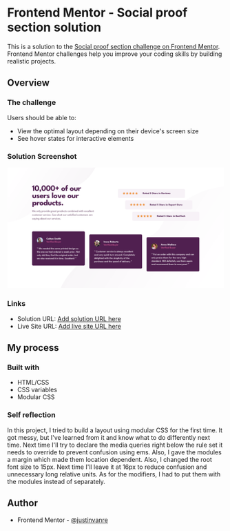 # Frontend Mentor - Social proof section solution

This is a solution to the [Social proof section challenge on Frontend Mentor](https://www.frontendmentor.io/challenges/social-proof-section-6e0qTv_bA). Frontend Mentor challenges help you improve your coding skills by building realistic projects. 

## Overview

### The challenge

Users should be able to:

- View the optimal layout depending on their device's screen size
- See hover states for interactive elements

### Solution Screenshot

![](./images/solution.png)


### Links

- Solution URL: [Add solution URL here](https://your-solution-url.com)
- Live Site URL: [Add live site URL here](https://your-live-site-url.com)

## My process

### Built with

- HTML/CSS
- CSS variables
- Modular CSS


### Self reflection 

In this project, I tried to build a layout using modular CSS for the first time. It got messy, but I've learned from it and know what to do differently next time. Next time I'll try to declare the media queries right below the rule set it needs to override to prevent confusion using ems. Also, I gave the modules a margin which made them location dependent. Also, I changed the root font size to 15px. Next time I'll leave it at 16px to reduce confusion and unnecessary long relative units. As for the modifiers, I had to put them with the modules instead of separately. 


## Author

- Frontend Mentor - [@justinvanre](https://www.frontendmentor.io/profile/justinvanre)
